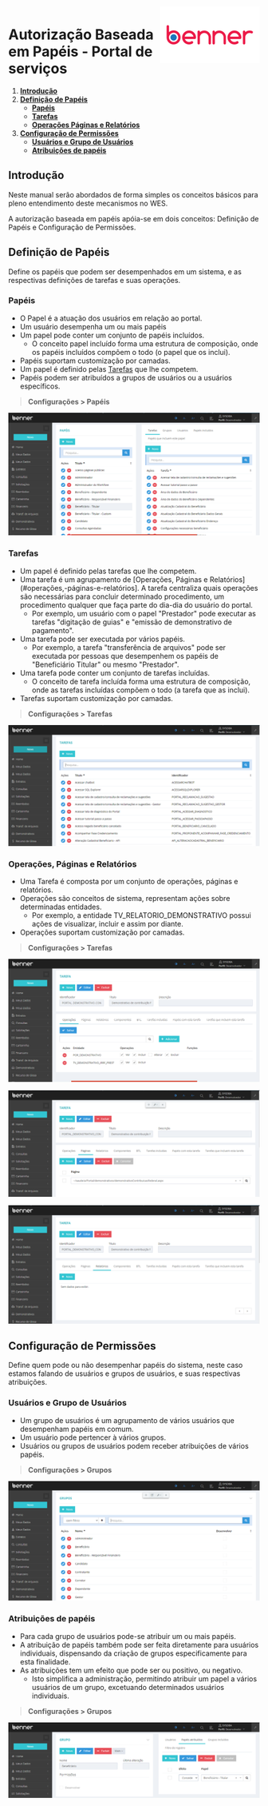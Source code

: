 <img src="../src/images/benner_rgb.png" align="right"/>

# Autorização Baseada em Papéis - Portal de serviços

1. **[Introdução](#introdução)**
2. **[Definição de Papéis](#definição-de-papéis)**
	* **[Papéis](#papéis)**
	* **[Tarefas](#tarefas)**
	* **[Operações Páginas e Relatórios](#operações-páginas-e-relatórios])**
3. **[Configuração de Permissões](#configuração-de-permissões)**
    * **[Usuários e Grupo de Usuários](#usuários-e-grupo-de-usuários)**
    * **[Atribuições de papéis](#atribuições-de-papéis)**

## Introdução
Neste manual serão abordados de forma simples os conceitos básicos para pleno entendimento deste mecanismos no WES.

A autorização baseada em papéis apóia-se em dois conceitos: Definição de Papéis e Configuração de Permissões.

## Definição de Papéis

Define os papéis que podem ser desempenhados em um sistema, e as respectivas definições de tarefas e suas operações.

### Papéis

* O Papel é a atuação dos usuários em relação ao portal.
* Um usuário desempenha um ou mais papéis
* Um papel pode conter um conjunto de papéis incluídos.
	* O conceito papel incluído forma uma estrutura de composição, onde os papéis incluídos compõem o todo (o papel que os inclui).
* Papéis suportam customização por camadas.
* Um papel é definido pelas [Tarefas](#tarefas) que lhe competem.
* Papéis podem ser atribuídos a grupos de usuários ou a usuários específicos.

> **Configurações > Papéis**

![001](src/images/001.png)

### Tarefas

* Um papel é definido pelas tarefas que lhe competem.
* Uma tarefa é um agrupamento de [Operações, Páginas e Relatórios](#operações,-páginas-e-relatórios]. A tarefa centraliza quais operações são necessárias para concluir determinado procedimento, um procedimento qualquer que faça parte do dia-dia do usuário do portal.
	* Por exemplo, um usuário com o papel "Prestador" pode executar as tarefas "digitação de guias" e "emissão de demonstrativo de pagamento".
* Uma tarefa pode ser executada por vários papéis.
	* Por exemplo, a tarefa "transferência de arquivos" pode ser executada por pessoas que desempenhem os papéis de "Beneficiário Titular" ou mesmo "Prestador".
* Uma tarefa pode conter um conjunto de tarefas incluídas.
	* O conceito de tarefa incluída forma uma estrutura de composição, onde as tarefas incluídas compõem o todo (a tarefa que as inclui).
* Tarefas suportam customização por camadas.

> **Configurações > Tarefas**

![002](src/images/002.png)

### Operações, Páginas e Relatórios

* Uma Tarefa é composta por um conjunto de operações, páginas e relatórios.
* Operações são conceitos de sistema, representam ações sobre determinadas entidades.
	* Por exemplo, a entidade TV_RELATORIO_DEMONSTRATIVO possui ações de visualizar, incluir e assim por diante.
* Operações suportam customização por camadas.

> **Configurações > Tarefas**

![003](src/images/003.png)

![003](src/images/004.png)

![003](src/images/005.png)

## Configuração de Permissões

Define quem pode ou não desempenhar papéis do sistema, neste caso estamos falando de usuários e grupos de usuários, e suas respectivas atribuições.

### Usuários e Grupo de Usuários
 
* Um grupo de usuários é um agrupamento de vários usuários que desempenham papéis em comum.
* Um usuário pode pertencer à vários grupos.
* Usuários ou grupos de usuários podem receber atribuições de vários papéis.

> **Configurações > Grupos**

![004](src/images/006.png)


### Atribuições de papéis

* Para cada grupo de usuários pode-se atribuir um ou mais papéis.
* A atribuição de papéis também pode ser feita diretamente para usuários individuais, dispensando da criação de grupos especificamente para esta finalidade.
* As atribuições tem um efeito que pode ser ou positivo, ou negativo.
	* Isto simplifica a administração, permitindo atribuir um papel a vários usuários de um grupo, excetuando determinados usuários individuais.

> **Configurações > Grupos**

![005](src/images/007.png)
